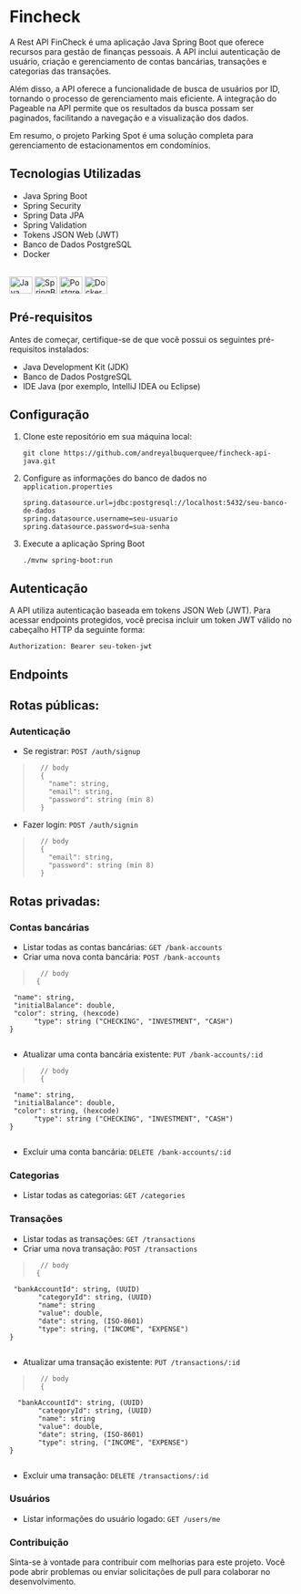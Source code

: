 # Fincheck

A Rest API FinCheck é uma aplicação Java Spring Boot que oferece recursos para gestão de finanças pessoais. A API inclui autenticação de usuário, criação e gerenciamento de contas bancárias, transações e categorias das transações.

Além disso, a API oferece a funcionalidade de busca de usuários por ID, tornando o processo de gerenciamento mais eficiente. A integração do Pageable na API permite que os resultados da busca possam ser paginados, facilitando a navegação e a visualização dos dados.

Em resumo, o projeto Parking Spot é uma solução completa para gerenciamento de estacionamentos em condomínios.

## Tecnologias Utilizadas

- Java Spring Boot
- Spring Security
- Spring Data JPA
- Spring Validation
- Tokens JSON Web (JWT)
- Banco de Dados PostgreSQL
- Docker
<div style="display: inline_block"><br>
 <img alt="Java" align="center" width="40" height="30" src="https://cdn.jsdelivr.net/gh/devicons/devicon/icons/java/java-original.svg">
  <img alt="SpringBoot" align="center" width="40" height="30" src="https://cdn.jsdelivr.net/gh/devicons/devicon/icons/spring/spring-original.svg">
  <img alt="PostgreSQL" align="center" width="40" height="30" src="https://cdn.jsdelivr.net/gh/devicons/devicon/icons/postgresql/postgresql-original.svg">
  <img alt="Docker" align="center" width="40" height="30" src="https://cdn.jsdelivr.net/gh/devicons/devicon/icons/docker/docker-original.svg">
</div>

## Pré-requisitos

Antes de começar, certifique-se de que você possui os seguintes pré-requisitos instalados:

- Java Development Kit (JDK)
- Banco de Dados PostgreSQL
- IDE Java (por exemplo, IntelliJ IDEA ou Eclipse)

## Configuração

1. Clone este repositório em sua máquina local:

   ```shell
   git clone https://github.com/andreyalbuquerquee/fincheck-api-java.git

2. Configure as informações do banco de dados no `application.properties`

   ```shell
   spring.datasource.url=jdbc:postgresql://localhost:5432/seu-banco-de-dados
   spring.datasource.username=seu-usuario
   spring.datasource.password=sua-senha

3. Execute a aplicação Spring Boot

   ```shell
   ./mvnw spring-boot:run

## Autenticação

A API utiliza autenticação baseada em tokens JSON Web (JWT). Para acessar endpoints protegidos, você precisa incluir um token JWT válido no cabeçalho HTTP da seguinte forma:

   ```shell
   Authorization: Bearer seu-token-jwt
```

## Endpoints

## Rotas públicas:

### Autenticação
- Se registrar: `POST /auth/signup`
>  ```
>    // body
>    {
>      "name": string,
>      "email": string,
>      "password": string (min 8)
>    }
>    ```
- Fazer login: `POST /auth/signin`
>  ```
>    // body
>    {
>      "email": string,
>      "password": string (min 8)
>    }
>    ```

## Rotas privadas:

### Contas bancárias
- Listar todas as contas bancárias: `GET /bank-accounts`
- Criar uma nova conta bancária: `POST /bank-accounts`
>  ```
>    // body
>   {
     "name": string,
     "initialBalance": double,
     "color": string, (hexcode)
 		  "type": string ("CHECKING", "INVESTMENT", "CASH")
    }
>    ```
- Atualizar uma conta bancária existente: `PUT /bank-accounts/:id`
>  ```
>    // body
>    {
     "name": string,
     "initialBalance": double,
     "color": string, (hexcode)
 		  "type": string ("CHECKING", "INVESTMENT", "CASH")
    }
>    ```
- Excluir uma conta bancária: `DELETE /bank-accounts/:id`

### Categorias
- Listar todas as categorias: `GET /categories`

### Transações
- Listar todas as transações: `GET /transactions`
- Criar uma nova transação: `POST /transactions`
>  ```
>    // body
>   {
     "bankAccountId": string, (UUID)
		   "categoryId": string, (UUID)
		   "name": string
		   "value": double,
		   "date": string, (ISO-8601)
		   "type": string, ("INCOME", "EXPENSE")
    }
>    ```
- Atualizar uma transação existente: `PUT /transactions/:id`
>  ```
>    // body
>    {
      "bankAccountId": string, (UUID)
 		   "categoryId": string, (UUID)
 		   "name": string
 		   "value": double,
 		   "date": string, (ISO-8601)
 		   "type": string, ("INCOME", "EXPENSE")
    }
>    ```
- Excluir uma transação: `DELETE /transactions/:id`

### Usuários
- Listar informações do usuário logado: `GET /users/me`

### Contribuição
Sinta-se à vontade para contribuir com melhorias para este projeto. Você pode abrir problemas ou enviar solicitações de pull para colaborar no desenvolvimento.
